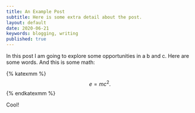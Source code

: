 ```yaml
---
title: An Example Post
subtitle: Here is some extra detail about the post.
layout: default
date: 2020-06-21
keywords: blogging, writing
published: true
---
```


In this post I am going to explore some opportunities in a b and c.
Here are some words. And this is some math:

{% katexmm %}
$$
e = mc^2. \tag{1}
$$
{% endkatexmm %}

Cool!
